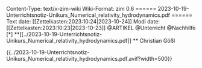 Content-Type: text/x-zim-wiki
Wiki-Format: zim 0.6
====== 2023-10-19-Unterrichtsnotiz-Unikurs_Numerical_relativity_hydrodynamics.pdf ======
Text date: [[Zettelkasten:2023:10:24|2023-10-24]] Modi date: [[Zettelkasten:2023:10:23|2023-10-23]]
@ARTIKEL @Unterricht @Nachhilfe 
[*] **[[../2023-10-19-Unterrichtsnotiz-Unikurs_Numerical_relativity_hydrodynamics.pdf]] **
Christian Gößl


{{../2023-10-19-Unterrichtsnotiz-Unikurs_Numerical_relativity_hydrodynamics.pdf.avif?width=500}}



